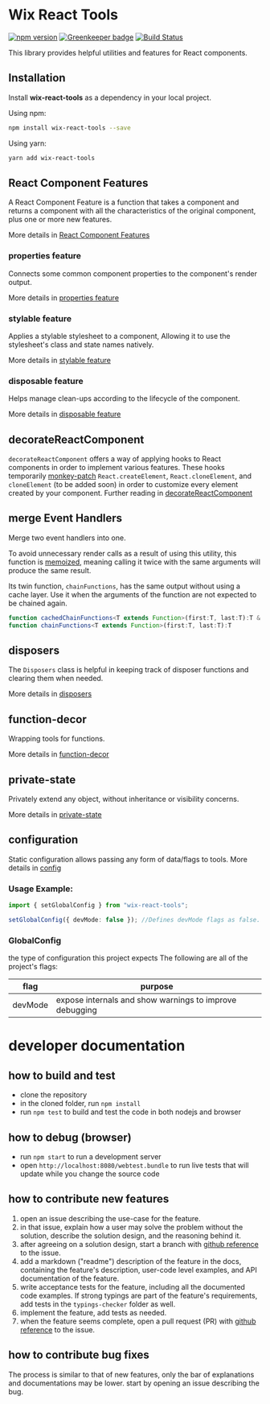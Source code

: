 # Wix React Tools

[![npm version](https://badge.fury.io/js/wix-react-tools.svg)](https://www.npmjs.com/package/wix-react-tools)
[![Greenkeeper badge](https://badges.greenkeeper.io/wix/wix-react-tools.svg)](https://greenkeeper.io/)
[![Build Status](https://travis-ci.org/wix/wix-react-tools.svg?branch=master)](https://travis-ci.org/wix/wix-react-tools)

This library provides helpful utilities and features for React components.

## Installation

Install **wix-react-tools** as a dependency in your local project.

Using npm:

```bash
npm install wix-react-tools --save
```

Using yarn:

```bash
yarn add wix-react-tools
```

## React Component Features

A React Component Feature is a function that takes a component and returns a component with all the characteristics of the original component, plus one or more new features.

More details in [React Component Features](./docs/react-component-features/README.md)

### properties feature

Connects some common component properties to the component's render output.

More details in [properties feature](./docs/react-component-features/properties.md)

### stylable feature

Applies a stylable stylesheet to a component, Allowing it to use the stylesheet's class and state names natively.

More details in [stylable feature](./docs/react-component-features/stylable.md)

### disposable feature

Helps manage clean-ups according to the lifecycle of the component.

More details in [disposable feature](./docs/react-component-features/disposable.md)

## decorateReactComponent

`decorateReactComponent` offers a way of applying hooks to React components in order to implement various features. These hooks temporarily [monkey-patch](https://en.wikipedia.org/wiki/Monkey_patch) `React.createElement`, `React.cloneElement`, and `cloneElement` (to be added soon) in order to customize every element created by your component. Further reading in [decorateReactComponent](./docs/react-decor/decorate-react-component.md)

## merge Event Handlers

Merge two event handlers into one.

To avoid unnecessary render calls as a result of using this utility, this function is [memoized](https://en.wikipedia.org/wiki/Memoization), meaning calling it twice with the same arguments will produce the same result.

Its twin function, `chainFunctions`, has the same output without using a cache layer. Use it when the arguments of the function are not expected to be chained again.

```ts
function cachedChainFunctions<T extends Function>(first:T, last:T):T & {clear():void}
function chainFunctions<T extends Function>(first:T, last:T):T
```

## disposers

The `Disposers` class is helpful in keeping track of disposer functions and clearing them when needed.

More details in [disposers](./docs/core/disposers.md)

## function-decor

Wrapping tools for functions.

More details in [function-decor](./docs/function-decor)

## private-state

Privately extend any object, without inheritance or visibility concerns.

More details in [private-state](./docs/core/private-state.md)

## configuration

Static configuration allows passing any form of data/flags to tools.
More details in [config](./docs/core/config.md)

### Usage Example:

```ts
import { setGlobalConfig } from "wix-react-tools";

setGlobalConfig({ devMode: false }); //Defines devMode flags as false.
```

### GlobalConfig

the type of configuration this project expects
The following are all of the project's flags:

| flag    	| purpose                                                       	|
|---------	|---------------------------------------------------------------	|
| devMode 	| expose internals and show warnings to improve debugging 	|


# developer documentation

## how to build and test

 - clone the repository
 - in the cloned folder, run `npm install`
 - run `npm test` to build and test the code in both nodejs and browser

## how to debug (browser)

 - run `npm start` to run a development server
 - open `http://localhost:8080/webtest.bundle` to run live tests that will update while you change the source code

## how to contribute new features

1. open an issue describing the use-case for the feature.
2. in that issue, explain how a user may solve the problem without the solution, describe the solution design, and the reasoning behind it.
3. after agreeing on a solution design, start a branch with [github reference](https://help.github.com/articles/autolinked-references-and-urls/) to the issue.
4. add a markdown ("readme") description of the feature in the docs, containing the feature's description, user-code level examples, and API documentation of the feature.
5. write acceptance tests for the feature, including all the documented code examples. If strong typings are part of the feature's requirements, add tests in the `typings-checker` folder as well.
6. implement the feature, add tests as needed.
7. when the feature seems complete, open a pull request (PR)  with [github reference](https://help.github.com/articles/autolinked-references-and-urls/) to the issue.

## how to contribute bug fixes

The process is similar to that of new features, only the bar of explanations and documentations may be lower. start by opening an issue describing the bug.


